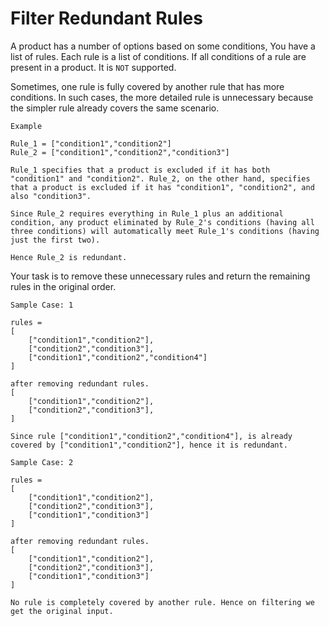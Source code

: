 # Filter Redundant Rules

A product has a number of options based on some conditions, You have a list of rules. Each rule is a list of conditions. If all conditions of a rule are present in a product. It is `NOT` supported.

Sometimes, one rule is fully covered by another rule that has more conditions. In such cases, the more detailed rule is unnecessary because the simpler rule already covers the same scenario.
```
Example 

Rule_1 = ["condition1","condition2"]
Rule_2 = ["condition1","condition2","condition3"]

Rule_1 specifies that a product is excluded if it has both "condition1" and "condition2". Rule_2, on the other hand, specifies that a product is excluded if it has "condition1", "condition2", and also "condition3".

Since Rule_2 requires everything in Rule_1 plus an additional condition, any product eliminated by Rule_2's conditions (having all three conditions) will automatically meet Rule_1's conditions (having just the first two).

Hence Rule_2 is redundant.
```

Your task is to remove these unnecessary rules and return the remaining rules in the original order.

```
Sample Case: 1

rules =
[
    ["condition1","condition2"],
    ["condition2","condition3"],
    ["condition1","condition2","condition4"]
]

after removing redundant rules.
[
    ["condition1","condition2"],
    ["condition2","condition3"],
]

Since rule ["condition1","condition2","condition4"], is already covered by ["condition1","condition2"], hence it is redundant.

```

```
Sample Case: 2

rules =
[
    ["condition1","condition2"],
    ["condition2","condition3"],
    ["condition1","condition3"]
]

after removing redundant rules.
[
    ["condition1","condition2"],
    ["condition2","condition3"],
    ["condition1","condition3"]
]

No rule is completely covered by another rule. Hence on filtering we get the original input.
```
